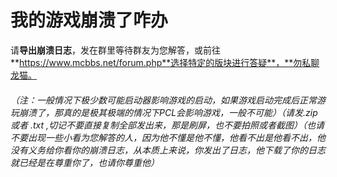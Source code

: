 # 我的**游戏崩溃**了咋办

请**导出崩溃日志**，发在群里等待群友为您解答，或前往**https://www.mcbbs.net/forum.php**选择特定的版块进行答疑**，**勿私聊龙猫。

###### （注：一般情况下极少数可能启动器影响游戏的启动，如果游戏启动完成后正常游玩崩溃了，那真的是极其极端的情况下PCL会影响游戏，一般不可能）（请发.zip 或者 .txt ,切记不要直接复制全部发出来，那是刷屏，也不要拍照或者截图）（也请不要出现一些小看为您解答的人，因为他不懂是他不懂，他看不出是他看不出，他没有义务给你看你的崩溃日志，从本质上来说，你发出了日志，他下载了你的日志就已经是在尊重你了，也请你尊重他）